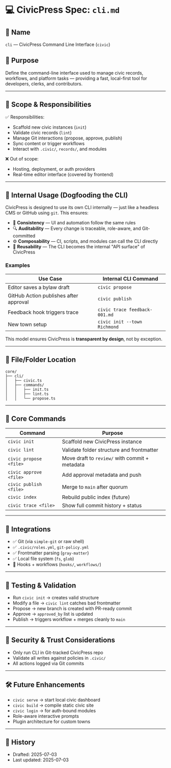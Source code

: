 # 💻 CivicPress Spec: `cli.md`

## 📛 Name

`cli` — CivicPress Command Line Interface (`civic`)

## 🎯 Purpose

Define the command-line interface used to manage civic records, workflows, and
platform tasks — providing a fast, local-first tool for developers, clerks, and
contributors.

---

## 🧩 Scope & Responsibilities

✅ Responsibilities:

- Scaffold new civic instances (`init`)
- Validate civic records (`lint`)
- Manage Git interactions (propose, approve, publish)
- Sync content or trigger workflows
- Interact with `.civic/`, `records/`, and modules

❌ Out of scope:

- Hosting, deployment, or auth providers
- Real-time editor interface (covered by frontend)

---

## 🧰 Internal Usage (Dogfooding the CLI)

CivicPress is designed to use its own CLI internally — just like a headless CMS
or GitHub using `git`. This ensures:

- 🧪 **Consistency** — UI and automation follow the same rules
- 🔍 **Auditability** — Every change is traceable, role-aware, and Git-committed
- ⚙️ **Composability** — CI, scripts, and modules can call the CLI directly
- 🧩 **Reusability** — The CLI becomes the internal "API surface" of CivicPress

### Examples

| Use Case                               | Internal CLI Command          |
| -------------------------------------- | ----------------------------- |
| Editor saves a bylaw draft             | `civic propose`               |
| GitHub Action publishes after approval | `civic publish`               |
| Feedback hook triggers trace           | `civic trace feedback-001.md` |
| New town setup                         | `civic init --town Richmond`  |

This model ensures CivicPress is **transparent by design**, not by exception.

---

## 📂 File/Folder Location

```
core/
├── cli/
│   ├── civic.ts
│   ├── commands/
│   │   ├── init.ts
│   │   ├── lint.ts
│   │   └── propose.ts
```

---

## 🔧 Core Commands

| Command                | Purpose                                        |
| ---------------------- | ---------------------------------------------- |
| `civic init`           | Scaffold new CivicPress instance               |
| `civic lint`           | Validate folder structure and frontmatter      |
| `civic propose <file>` | Move draft to `review/` with commit + metadata |
| `civic approve <file>` | Add approval metadata and push                 |
| `civic publish <file>` | Merge to `main` after quorum                   |
| `civic index`          | Rebuild public index (future)                  |
| `civic trace <file>`   | Show full commit history + status              |

---

## 🔌 Integrations

- ✅ Git (via `simple-git` or raw shell)
- ✅ `.civic/roles.yml`, `git-policy.yml`
- ✅ Frontmatter parsing (`gray-matter`)
- ✅ Local file system (`fs`, `glob`)
- 🔄 Hooks + workflows (`hooks/`, `workflows/`)

---

## 🧪 Testing & Validation

- Run `civic init` → creates valid structure
- Modify a file → `civic lint` catches bad frontmatter
- Propose → new branch is created with PR-ready commit
- Approve → `approved_by` list is updated
- Publish → triggers workflow + merges cleanly to `main`

---

## 🔐 Security & Trust Considerations

- Only run CLI in Git-tracked CivicPress repo
- Validate all writes against policies in `.civic/`
- All actions logged via Git commits

---

## 🛠️ Future Enhancements

- `civic serve` → start local civic dashboard
- `civic build` → compile static civic site
- `civic login` → for auth-bound modules
- Role-aware interactive prompts
- Plugin architecture for custom towns

---

## 📅 History

- Drafted: 2025-07-03
- Last updated: 2025-07-03
